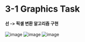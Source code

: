 # 3-1 Graphics Task

#### 선 -> 픽셀 변환 알고리즘 구현
![image](https://user-images.githubusercontent.com/93725108/209472252-35e704ae-8a3a-492a-978f-466813848acf.png)
![image](https://user-images.githubusercontent.com/93725108/209472266-c842576e-d9ff-4343-8084-59364d76346c.png)
![image](https://user-images.githubusercontent.com/93725108/209472285-fa11e219-e5bc-4831-9aae-abe5595439a9.png)
